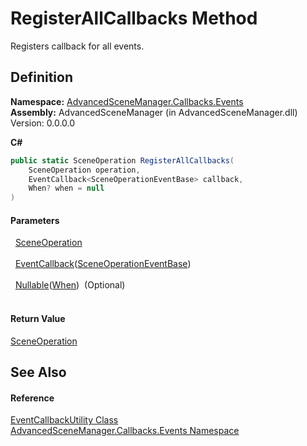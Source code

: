 # RegisterAllCallbacks Method


Registers callback for all events.



## Definition
**Namespace:** <a href="N_AdvancedSceneManager_Callbacks_Events.md">AdvancedSceneManager.Callbacks.Events</a>  
**Assembly:** AdvancedSceneManager (in AdvancedSceneManager.dll) Version: 0.0.0.0

**C#**
``` C#
public static SceneOperation RegisterAllCallbacks(
	SceneOperation operation,
	EventCallback<SceneOperationEventBase> callback,
	When? when = null
)
```



#### Parameters
<dl><dt>  <a href="T_AdvancedSceneManager_Core_SceneOperation.md">SceneOperation</a></dt><dd> </dd><dt>  <a href="T_AdvancedSceneManager_Callbacks_Events_EventCallback_1.md">EventCallback</a>(<a href="T_AdvancedSceneManager_Callbacks_Events_SceneOperationEventBase.md">SceneOperationEventBase</a>)</dt><dd> </dd><dt>  <a href="https://learn.microsoft.com/dotnet/api/system.nullable-1" target="_blank" rel="noopener noreferrer">Nullable</a>(<a href="T_AdvancedSceneManager_Core_Callbacks_When.md">When</a>)  (Optional)</dt><dd> </dd></dl>

#### Return Value
<a href="T_AdvancedSceneManager_Core_SceneOperation.md">SceneOperation</a>

## See Also


#### Reference
<a href="T_AdvancedSceneManager_Callbacks_Events_EventCallbackUtility.md">EventCallbackUtility Class</a>  
<a href="N_AdvancedSceneManager_Callbacks_Events.md">AdvancedSceneManager.Callbacks.Events Namespace</a>  
